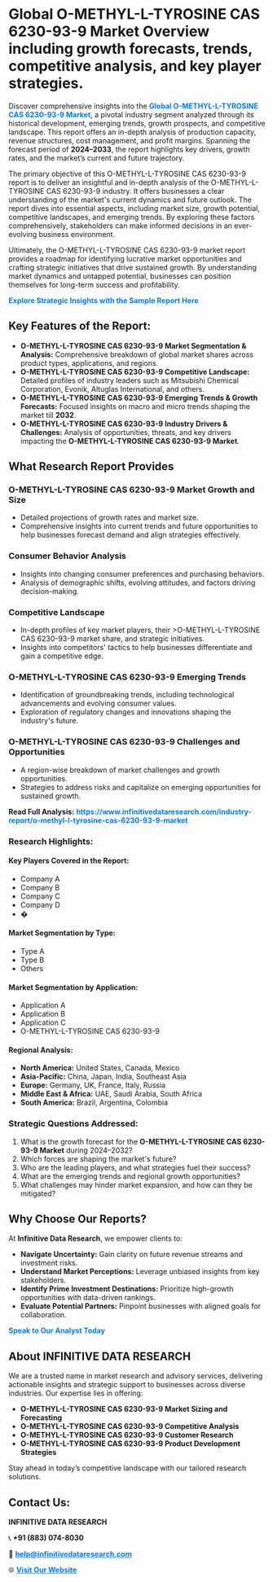 <h1>Global O-METHYL-L-TYROSINE CAS 6230-93-9 Market Overview including growth forecasts, trends, competitive analysis, and key player strategies.</h1>
<p>
Discover comprehensive insights into the 
<a href="https://www.infinitivedataresearch.com/industry-report/o-methyl-l-tyrosine-cas-6230-93-9-market" rel="dofollow" style="color: #007BFF; text-decoration: none;"><strong>Global O-METHYL-L-TYROSINE CAS 6230-93-9 Market</strong></a>, a pivotal industry segment analyzed through its historical development, emerging trends, growth prospects, and competitive landscape. This report offers an in-depth analysis of production capacity, revenue structures, cost management, and profit margins. Spanning the forecast period of <strong>2024–2033</strong>, the report highlights key drivers, growth rates, and the market’s current and future trajectory.
</p>
<p>
The primary objective of this O-METHYL-L-TYROSINE CAS 6230-93-9 report is to deliver an insightful and in-depth analysis of the O-METHYL-L-TYROSINE CAS 6230-93-9 industry. It offers businesses a clear understanding of the market's current dynamics and future outlook. The report dives into essential aspects, including market size, growth potential, competitive landscapes, and emerging trends. By exploring these factors comprehensively, stakeholders can make informed decisions in an ever-evolving business environment.
</p>
<p>
Ultimately, the O-METHYL-L-TYROSINE CAS 6230-93-9 market report provides a roadmap for identifying lucrative market opportunities and crafting strategic initiatives that drive sustained growth. By understanding market dynamics and untapped potential, businesses can position themselves for long-term success and profitability.
</p>
<p>
<a href="https://www.infinitivedataresearch.com/request-sample/reportId=111765" style="color: #007BFF; text-decoration: none;"><strong>Explore Strategic Insights with the Sample Report Here</strong></a>
</p>

<h2>Key Features of the Report:</h2>
<ul>
<li><strong>O-METHYL-L-TYROSINE CAS 6230-93-9 Market Segmentation & Analysis:</strong> Comprehensive breakdown of global market shares across product types, applications, and regions.</li>
<li><strong>O-METHYL-L-TYROSINE CAS 6230-93-9 Competitive Landscape:</strong> Detailed profiles of industry leaders such as Mitsubishi Chemical Corporation, Evonik, Altuglas International, and others.</li>
<li><strong>O-METHYL-L-TYROSINE CAS 6230-93-9 Emerging Trends & Growth Forecasts:</strong> Focused insights on macro and micro trends shaping the market till <strong>2032</strong>.</li>
<li><strong>O-METHYL-L-TYROSINE CAS 6230-93-9 Industry Drivers & Challenges:</strong> Analysis of opportunities, threats, and key drivers impacting the <strong>O-METHYL-L-TYROSINE CAS 6230-93-9 Market</strong>.</li>
</ul>

<h2>What Research Report Provides</h2>
<h3>O-METHYL-L-TYROSINE CAS 6230-93-9 Market Growth and Size</h3>
<ul>
<li>Detailed projections of growth rates and market size.</li>
<li>Comprehensive insights into current trends and future opportunities to help businesses forecast demand and align strategies effectively.</li>
</ul>

<h3>Consumer Behavior Analysis</h3>
<ul>
<li>Insights into changing consumer preferences and purchasing behaviors.</li>
<li>Analysis of demographic shifts, evolving attitudes, and factors driving decision-making.</li>
</ul>

<h3>Competitive Landscape</h3>
<ul>
<li>In-depth profiles of key market players, their >O-METHYL-L-TYROSINE CAS 6230-93-9 market share, and strategic initiatives.</li>
<li>Insights into competitors' tactics to help businesses differentiate and gain a competitive edge.</li>
</ul>

<h3>O-METHYL-L-TYROSINE CAS 6230-93-9 Emerging Trends</h3>
<ul>
<li>Identification of groundbreaking trends, including technological advancements and evolving consumer values.</li>
<li>Exploration of regulatory changes and innovations shaping the industry's future.</li>
</ul>

<h3>O-METHYL-L-TYROSINE CAS 6230-93-9 Challenges and Opportunities</h3>
<ul>
<li>A region-wise breakdown of market challenges and growth opportunities.</li>
<li>Strategies to address risks and capitalize on emerging opportunities for sustained growth.</li>
</ul>
<p><strong>Read Full Analysis:</strong> <a href="https://www.infinitivedataresearch.com/industry-report/o-methyl-l-tyrosine-cas-6230-93-9-market" rel="dofollow" style="color: #007BFF; text-decoration: none;"><strong>https://www.infinitivedataresearch.com/industry-report/o-methyl-l-tyrosine-cas-6230-93-9-market</strong></a></p>
<h3>Research Highlights:</h3>
<h4>Key Players Covered in the Report:</h4>
<ul><li>Company A</li><li>Company B</li><li>Company C</li><li>Company D</li><li>�</li></ul>
<h4>Market Segmentation by Type:</h4>
<ul><li>Type A</li><li>Type B</li><li>Others</li></ul>
<h4>Market Segmentation by Application:</h4>
<ul><li>Application A</li><li>Application B</li><li>Application C</li><li>O-METHYL-L-TYROSINE CAS 6230-93-9</li></ul>

<h4>Regional Analysis:</h4>
<ul>
<li><strong>North America:</strong> United States, Canada, Mexico</li>
<li><strong>Asia-Pacific:</strong> China, Japan, India, Southeast Asia</li>
<li><strong>Europe:</strong> Germany, UK, France, Italy, Russia</li>
<li><strong>Middle East & Africa:</strong> UAE, Saudi Arabia, South Africa</li>
<li><strong>South America:</strong> Brazil, Argentina, Colombia</li>
</ul>

<h3>Strategic Questions Addressed:</h3>
<ol>
<li>What is the growth forecast for the <strong>O-METHYL-L-TYROSINE CAS 6230-93-9 Market</strong> during 2024–2032?</li>
<li>Which forces are shaping the market's future?</li>
<li>Who are the leading players, and what strategies fuel their success?</li>
<li>What are the emerging trends and regional growth opportunities?</li>
<li>What challenges may hinder market expansion, and how can they be mitigated?</li>
</ol>

<h2>Why Choose Our Reports?</h2>
<p>At <strong>Infinitive Data Research</strong>, we empower clients to:</p>
<ul>
<li><strong>Navigate Uncertainty:</strong> Gain clarity on future revenue streams and investment risks.</li>
<li><strong>Understand Market Perceptions:</strong> Leverage unbiased insights from key stakeholders.</li>
<li><strong>Identify Prime Investment Destinations:</strong> Prioritize high-growth opportunities with data-driven rankings.</li>
<li><strong>Evaluate Potential Partners:</strong> Pinpoint businesses with aligned goals for collaboration.</li>
</ul>
<p><a href="https://www.infinitivedataresearch.com/industry-report/o-methyl-l-tyrosine-cas-6230-93-9-market" rel="dofollow" style="color: #007BFF; text-decoration: none;"><strong>Speak to Our Analyst Today</strong></a></p>

<h2>About INFINITIVE DATA RESEARCH</h2>
<p>We are a trusted name in market research and advisory services, delivering actionable insights and strategic support to businesses across diverse industries. Our expertise lies in offering:</p>
<ul>
<li><strong>O-METHYL-L-TYROSINE CAS 6230-93-9 Market Sizing and Forecasting</strong></li>
<li><strong>O-METHYL-L-TYROSINE CAS 6230-93-9 Competitive Analysis</strong></li>
<li><strong>O-METHYL-L-TYROSINE CAS 6230-93-9 Customer Research</strong></li>
<li><strong>O-METHYL-L-TYROSINE CAS 6230-93-9 Product Development Strategies</strong></li>
</ul>
<p>Stay ahead in today’s competitive landscape with our tailored research solutions.</p>

<h2>Contact Us:</h2>
<p><strong>INFINITIVE DATA RESEARCH</strong></p>
<p>📞 <strong>+91 (883) 074-8030</strong></p>
<p>📧 <strong><a href="mailto:help@infinitivedataresearch.com" style="color: #007BFF;">help@infinitivedataresearch.com</a></strong></p>
<p>🌐 <strong><a href="https://www.infinitivedataresearch.com" rel="dofollow" style="color: #007BFF;">Visit Our Website</a></strong></p>